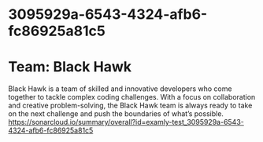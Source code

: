 # 3095929a-6543-4324-afb6-fc86925a81c5
# Team: Black Hawk
Black Hawk is a team of skilled and innovative developers who come together to tackle complex coding challenges. With a focus on collaboration and creative problem-solving, the Black Hawk team is always ready to take on the next challenge and push the boundaries of what’s possible.
https://sonarcloud.io/summary/overall?id=examly-test_3095929a-6543-4324-afb6-fc86925a81c5
